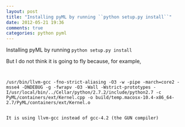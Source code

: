 ```yaml
---
layout: post
title: "Installing pyML by running ``python setup.py install``"
date: 2012-05-21 19:36
comments: true
categories: python pyml
---
```


Installing pyML by running ``python setup.py install``


But I do not think it is going to fly because, for example,


````


/usr/bin/llvm-gcc -fno-strict-aliasing -O3 -w -pipe -march=core2 -msse4 -DNDEBUG -g -fwrapv -O3 -Wall -Wstrict-prototypes -I/usr/local/bin/../Cellar/python/2.7.2/include/python2.7 -c PyML/containers/ext/Kernel.cpp -o build/temp.macosx-10.4-x86_64-2.7/PyML/containers/ext/Kernel.o


It is using llvm-gcc instead of gcc-4.2 (the GUN compiler)

